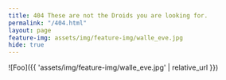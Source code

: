 ```yaml
---
title: 404 These are not the Droids you are looking for.
permalink: "/404.html"
layout: page
feature-img: assets/img/feature-img/walle_eve.jpg
hide: true
---
```


![Foo]({{ 'assets/img/feature-img/walle_eve.jpg' | relative_url }})
